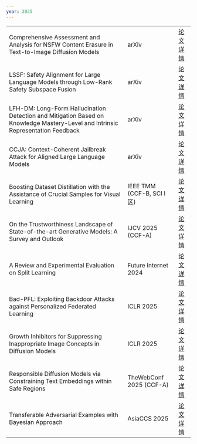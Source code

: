 ```yaml
---
year: 2025
---
```


<table class="publication-table">
  <tbody>
    <tr>
      <td>Comprehensive Assessment and Analysis for NSFW Content Erasure in Text-to-Image Diffusion Models</td>
      <td>arXiv</td>
      <td><a href="#">论文详情</a></td>
    </tr>
    <tr>
      <td>LSSF: Safety Alignment for Large Language Models through Low-Rank Safety Subspace Fusion</td>
      <td>arXiv</td>
      <td><a href="#">论文详情</a></td>
    </tr>
    <tr>
      <td>LFH-DM: Long-Form Hallucination Detection and Mitigation Based on Knowledge Mastery-Level and Intrinsic Representation Feedback</td>
      <td>arXiv</td>
      <td><a href="#">论文详情</a></td>
    </tr>
    <tr>
      <td>CCJA: Context-Coherent Jailbreak Attack for Aligned Large Language Models</td>
      <td>arXiv</td>
      <td><a href="#">论文详情</a></td>
    </tr>
    <tr>
      <td>Boosting Dataset Distillation with the Assistance of Crucial Samples for Visual Learning</td>
      <td>IEEE TMM (CCF-B, SCI I区)</td>
      <td><a href="#">论文详情</a></td>
    </tr>
    <tr>
      <td>On the Trustworthiness Landscape of State-of-the-art Generative Models: A Survey and Outlook</td>
      <td>IJCV 2025 (CCF-A)</td>
      <td><a href="#">论文详情</a></td>
    </tr>
    <tr>
      <td>A Review and Experimental Evaluation on Split Learning</td>
      <td>Future Internet 2024</td>
      <td><a href="#">论文详情</a></td>
    </tr>
    <tr>
      <td>Bad-PFL: Exploiting Backdoor Attacks against Personalized Federated Learning</td>
      <td>ICLR 2025</td>
      <td><a href="#">论文详情</a></td>
    </tr>
    <tr>
      <td>Growth Inhibitors for Suppressing Inappropriate Image Concepts in Diffusion Models</td>
      <td>ICLR 2025</td>
      <td><a href="#">论文详情</a></td>
    </tr>
    <tr>
      <td>Responsible Diffusion Models via Constraining Text Embeddings within Safe Regions</td>
      <td>TheWebConf 2025 (CCF-A)</td>
      <td><a href="#">论文详情</a></td>
    </tr>
    <tr>
      <td>Transferable Adversarial Examples with Bayesian Approach</td>
      <td>AsiaCCS 2025</td>
      <td><a href="#">论文详情</a></td>
    </tr>
  </tbody>
</table>

